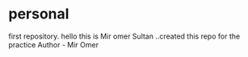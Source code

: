 # personal
first repository.
hello this is Mir omer Sultan ..created this repo for the practice
Author - Mir Omer
